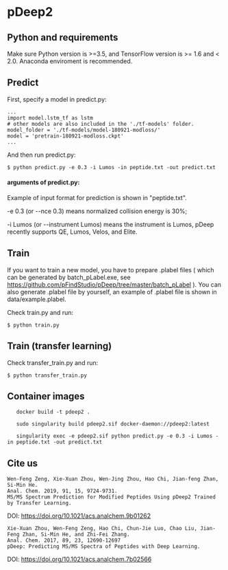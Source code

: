 # pDeep2

## Python and requirements

Make sure Python version is >=3.5, and TensorFlow version is >= 1.6 and < 2.0. Anaconda enviroment is recommended.

## Predict

First, specify a model in predict.py:
```
...
import model.lstm_tf as lstm
# other models are also included in the './tf-models' folder.
model_folder = './tf-models/model-180921-modloss/'
model = 'pretrain-180921-modloss.ckpt'
...
```

And then run predict.py:
```
$ python predict.py -e 0.3 -i Lumos -in peptide.txt -out predict.txt
```

#### arguments of predict.py:
Example of input format for prediction is shown in "peptide.txt".

-e 0.3 (or --nce 0.3) means normalized collision energy is 30%;

-i Lumos (or --instrument Lumos) means the instrument is Lumos, pDeep recently supports QE, Lumos, Velos, and Elite.

## Train

If you want to train a new model, you have to prepare .plabel files ( which can be generated by batch_pLabel.exe, see https://github.com/pFindStudio/pDeep/tree/master/batch_pLabel ). You can also generate .plabel file by yourself, an example of .plabel file is shown in data/example.plabel.

Check train.py and run:
```
$ python train.py
```

## Train (transfer learning)

Check transfer_train.py and run:
```
$ python transfer_train.py
```

## Container images

       docker build -t pdeep2 .

       sudo singularity build pdeep2.sif docker-daemon://pdeep2:latest

       singularity exec -e pdeep2.sif python predict.py -e 0.3 -i Lumos -in peptide.txt -out predict.txt

## Cite us
```
Wen-Feng Zeng, Xie-Xuan Zhou, Wen-Jing Zhou, Hao Chi, Jian-feng Zhan, Si-Min He.
Anal. Chem. 2019, 91, 15, 9724-9731.
MS/MS Spectrum Prediction for Modified Peptides Using pDeep2 Trained by Transfer Learning.
```
DOI: https://doi.org/10.1021/acs.analchem.9b01262

```
Xie-Xuan Zhou, Wen-Feng Zeng, Hao Chi, Chun-Jie Luo, Chao Liu, Jian-Feng Zhan, Si-Min He, and Zhi-Fei Zhang.
Anal. Chem. 2017, 89, 23, 12690-12697
pDeep: Predicting MS/MS Spectra of Peptides with Deep Learning.
```
DOI: https://doi.org/10.1021/acs.analchem.7b02566
